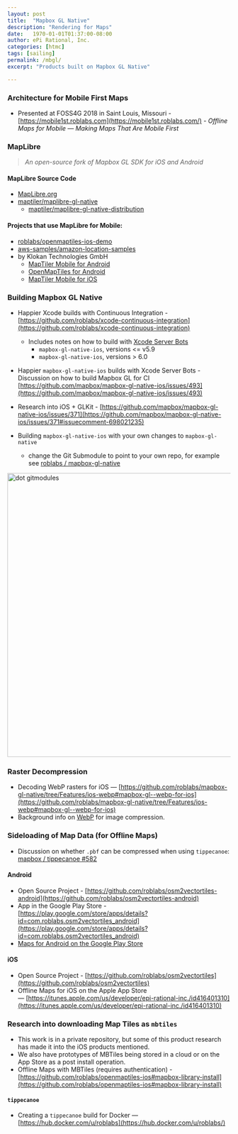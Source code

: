 ```yaml
---
layout: post
title:  "Mapbox GL Native"
description: "Rendering for Maps"
date:   1970-01-01T01:37:00-08:00
author: ePi Rational, Inc.
categories: [htmc]
tags: [sailing]
permalink: /mbgl/
excerpt: "Products built on Mapbox GL Native"

---
```


### Architecture for Mobile First Maps

* Presented at FOSS4G 2018 in Saint Louis, Missouri - [https://mobile1st.roblabs.com](https://mobile1st.roblabs.com/) -   *Offline Maps for Mobile — Making Maps That Are Mobile First*

### MapLibre

> *An open-source fork of Mapbox GL SDK for iOS and Android*

#### MapLibre Source Code

* [MapLibre.org][MapLibre.org]
* [maptiler/maplibre-gl-native][maptiler/maplibre-gl-native]
  * [maptiler/maplibre-gl-native-distribution][maptiler/maplibre-gl-native-distribution]

[MapLibre.org]: https://maplibre.org
[maptiler/maplibre-gl-native]: https://github.com/maptiler/maplibre-gl-native
[maptiler/maplibre-gl-native-distribution]: https://github.com/maptiler/maplibre-gl-native-distribution

#### Projects that use MapLibre for Mobile:

* [roblabs/openmaptiles-ios-demo][roblabs/openmaptiles-ios-demo]
* [aws-samples/amazon-location-samples][aws-samples/amazon-location-samples]
* by Klokan Technologies GmbH
  * [MapTiler Mobile for Android][MapTiler Mobile for Android]
  * [OpenMapTiles for Android][OpenMapTiles for Android]
  * [MapTiler Mobil‪e for iOS][MapTiler Mobil‪e for iOS]

[roblabs/openmaptiles-ios-demo]: https://github.com/roblabs/openmaptiles-ios-demo
[aws-samples/amazon-location-samples]: https://github.com/aws-samples/amazon-location-samples
[MapTiler Mobile for Android]: https://play.google.com/store/apps/details?id=com.maptiler.geoeditor
[OpenMapTiles for Android]: https://play.google.com/store/apps/details?id=com.klokantech.osm2vectortiles
[MapTiler Mobil‪e for iOS]: https://apps.apple.com/us/app/geoeditor-for-maptiler/id1168561747

### Building Mapbox GL Native

* Happier Xcode builds with Continuous Integration - [https://github.com/roblabs/xcode-continuous-integration](https://github.com/roblabs/xcode-continuous-integration)
  * Includes notes on how to build with [Xcode Server Bots](https://github.com/roblabs/xcode-continuous-integration#in-xcode-server-bots)
    * `mapbox-gl-native-ios`, versions <= v5.9
    * `mapbox-gl-native-ios`, versions > 6.0

* Happier `mapbox-gl-native-ios` builds with Xcode Server Bots - Discussion on how to build Mapbox GL for CI [https://github.com/mapbox/mapbox-gl-native-ios/issues/493](https://github.com/mapbox/mapbox-gl-native-ios/issues/493)
* Research into iOS + GLKit - [https://github.com/mapbox/mapbox-gl-native-ios/issues/371](https://github.com/mapbox/mapbox-gl-native-ios/issues/371#issuecomment-698021235)
* Building `mapbox-gl-native-ios` with your own changes to `mapbox-gl-native`
  * change the Git Submodule to point to your own repo, for example see [roblabs / mapbox-gl-native](https://github.com/roblabs/mapbox-gl-native-ios/commit/e91c275c21)
<img width="640" alt="dot gitmodules" src="https://user-images.githubusercontent.com/118112/96773421-57451000-1399-11eb-8b8d-a1d46d98cc46.png">

### Raster Decompression

* Decoding WebP rasters for iOS — [https://github.com/roblabs/mapbox-gl-native/tree/Features/ios-webp#mapbox-gl--webp-for-ios](https://github.com/roblabs/mapbox-gl-native/tree/Features/ios-webp#mapbox-gl--webp-for-ios)
* Background info on [WebP](https://roblabs.com/webp) for image compression.

### Sideloading of Map Data (for Offline Maps)

* Discussion on whether `.pbf` can be compressed when using `tippecanoe`:  [mapbox / tippecanoe #582](https://github.com/mapbox/tippecanoe/issues/582)

#### Android
  * Open Source Project - [https://github.com/roblabs/osm2vectortiles-android](https://github.com/roblabs/osm2vectortiles-android)
  * App in the Google Play Store - [https://play.google.com/store/apps/details?id=com.roblabs.osm2vectortiles_android](https://play.google.com/store/apps/details?id=com.roblabs.osm2vectortiles_android)
  * [Maps for Android on the Google Play Store](https://play.google.com/store/apps/developer?id=ePi+Rational,+Inc)

#### iOS
  * Open Source Project - [https://github.com/roblabs/osm2vectortiles](https://github.com/roblabs/osm2vectortiles)
  * Offline Maps for iOS on the Apple App Store — [https://itunes.apple.com/us/developer/epi-rational-inc./id416401310](https://itunes.apple.com/us/developer/epi-rational-inc./id416401310)

### Research into downloading Map Tiles as `mbtiles`

* This work is in a private repository, but some of this product research has made it into the iOS products mentioned.
* We also have prototypes of MBTiles being stored in a cloud or on the App Store as a post install operation.
* Offline Maps with MBTiles (requires authentication) - [https://github.com/roblabs/openmaptiles-ios#mapbox-library-install](https://github.com/roblabs/openmaptiles-ios#mapbox-library-install)

#### `tippecanoe`

* Creating a `tippecanoe` build for Docker — [https://hub.docker.com/u/roblabs](https://hub.docker.com/u/roblabs/)
